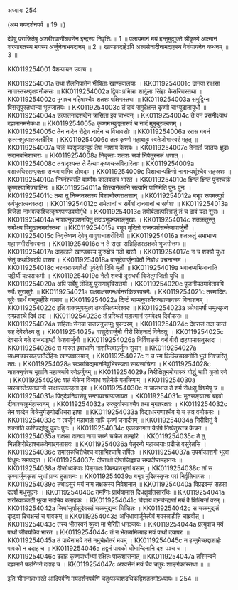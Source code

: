 अध्यायः 254

(अथ मयदर्शनपर्व ॥ 19 ॥)

देवेषु पराजितेषु अशरीरवाणीश्रवणेन इन्द्रस्य निवृत्तिः ॥ 1 ॥ पलायमानं मयं हन्तुमुद्युक्ते श्रीकृष्णे आत्मानं शरणागतस्य मयस्य अर्जुनेनाभयदानम् ॥ 2 ॥ खाण्डवदाहेऽपि अश्वसेनादीनामदाहस्य वैशंपायनेन कथनम् ॥ 3 ॥

KK0119254001	वैशम्पायन उवाच ।

KK0119254001a	तथा शैलनिपातेन भीषिताः खाण्डवालयाः ।
KK0119254001c	दानवा राक्षसा नागास्तरक्ष्वृक्षवनौकसः ॥
KK0119254002a	द्विपाः प्रभिन्नाः शार्दूलाः सिंहाः केसरिणस्तथा ।
KK0119254002c	मृगाश्च महिषाश्चैव शतशः पक्षिणस्तथा ॥
KK0119254003a	समुद्विग्ना विससृपुस्तथान्या भूतजातयः ।
KK0119254003c	तं दावं समुदैक्षन्त कृष्णौ चाभ्युद्यतायुधौ ॥
KK0119254004a	उत्पातनादशब्देन त्रासिता इव चाभवन् ।
KK0119254004c	ते वनं प्रसमीक्ष्याथ दह्यमानमनेकधा ॥
KK0119254005a	कृष्णमभ्युद्यतास्त्रं च नादं मुमुचुरुल्बणम् ।
KK0119254005c	तेन नादेन रौद्रेण नादेन च विभावसोः ॥
KK0119254006a	ररास गगनं कृत्स्नमुत्पातजलदैरिव ।
KK0119254006c	ततः कृष्णो महाबाहुः स्वतेजोभास्वरं महत् ॥
KK0119254007a	चक्रं व्यसृजदत्युग्रं तेषां नाशाय केशवः ।
KK0119254007c	तेनार्ता जातयः क्षुद्राः सदानवनिशाचराः ॥
KK0119254008a	निकृत्ताः शतशः सर्वा निपेतुरनलं क्षणात् ।
KK0119254008c	तत्रादृश्यन्त ते दैत्याः कृष्णचक्रविदारिताः ॥
KK0119254009a	वसारुधिरसम्पृक्ताः सन्ध्यायामिव तोयदाः ।
KK0119254009c	पिशाचान्पक्षिणो नागान्पशूंश्चैव सहस्रशः ॥
KK0119254010a	निघ्नंश्चरति वार्ष्णेयः कालवत्तत्र भारत ।
KK0119254010c	क्षिप्तं क्षिप्तं पुनश्चक्रं कृष्णस्यामित्रघातिनः ॥
KK0119254011a	छित्त्वानेकानि सत्वानि पाणिमेति पुनः पुनः ।
KK0119254011c	तथा तु निघ्नतस्तस्य पिशाचोरगराक्षसान् ॥
KK0119254012a	बभूव रूपमत्युग्रं सर्वभूतात्मनस्तदा ।
KK0119254012c	समेतानां च सर्वेषां दानवानां च सर्वशः ॥
KK0119254013a	विजेता नाभवत्कश्चित्कृष्णपाण्डवयोर्मृधे ।
KK0119254013c	तयोर्बलात्परित्रातुं तं च दावं यदा सुराः ॥
KK0119254014a	नाशक्नुवञ्शमयितुं तदाऽभूवन्पराङ्मुखाः ।
KK0119254014c	शतक्रतुस्तु सम्प्रेक्ष्य विमुखानमरांस्तथा ॥
KK0119254015a	बभूव मुदितो राजन्प्रशंसन्केशवार्जुनौ ।
KK0119254015c	निवृत्तेष्वथ देवेषु वागुवाचाशरीरिणी ॥
KK0119254016a	शतक्रतुं समाभाष्य महागम्भीरनिःस्वना ।
KK0119254016c	न ते सखा सन्निहितस्तक्षको भुजगोत्तमः ॥
KK0119254017a	दाहकाले खाण्डवस्य कुरुक्षेत्रं गतो ह्यसौ ।
KK0119254017c	न च शक्यौ युधा जेतुं कथञ्चिदपि वासव ॥
KK0119254018a	वासुदेवार्जुनावेतौ निबोध वचनान्मम ।
KK0119254018c	नरनारायणावेतौ पूर्वदेवौ दिवि श्रुतौ ॥
KK0119254019a	भवानप्यभिजानाति यद्वीर्यौ यत्पराक्रमौ ।
KK0119254019c	नैतौ शक्यौ दुराधर्षौ विजेतुमजितौ युधि ॥
KK0119254020a	अपि सर्वेषु लोकेषु पुराणावृषिसत्तमौ ।
KK0119254020c	पूजनीयतमावेतावपि सर्वैः सुरासुरैः ॥
KK0119254021a	यक्षराक्षसगन्धर्वनरकिन्नरपन्नगैः ।
KK0119254021c	तस्मादितः सुरैः सार्धं गन्तुमर्हसि वासव ॥
KK0119254022a	दिष्टं चाप्यनुपश्यैतत्खाण्डवस्य विनाशनम् ।
KK0119254022c	इति वाक्यमुपश्रुत्य तथ्यमित्यमरेश्वरः ॥
KK0119254023a	क्रोधामर्षौ समुत्सृज्य सम्प्रतस्थे दिवं तदा ।
KK0119254023c	तं प्रस्थितं महात्मानं समवेक्ष्य दिवौकसः ॥
KK0119254024a	सहिताः सेनया राजन्ननुजग्मुः पुरन्दरम् ।
KK0119254024c	देवराजं तदा यान्तं सह देवैरवेक्ष्य तु ॥
KK0119254025a	वासुदेवार्जुनौ वीरौ सिंहनादं विनेदतुः ।
KK0119254025c	देवराजे गते राजन्प्रहृष्टौ केशवार्जुनौ ॥
KK0119254026a	निर्विशङ्कं वनं वीरौ दाहयामासतुस्तदा ।
KK0119254026c	स मारुत इवाभ्राणि नाशयित्वाऽर्जुनः सुरान् ॥
KK0119254027a	व्यधमच्छरसङ्घातैर्देहिनः खाण्डवालयान् ।
KK0119254027c	न च स्म किञ्चिच्छक्नोति भूतं निश्चरितुं ततः ॥
KK0119254028a	सञ्सछिद्यमानमिषुभिरस्यता सव्यसाचिना ।
KK0119254028c	नाशक्नुवंश्च भूतानि महान्त्यपि रणेऽर्जुनम् ॥
KK0119254029a	निरीक्षितुममोघास्त्रं योद्धुं चापि कुतो रणे ।
KK0119254029c	शतं चैकेन विव्याध शतेनैकं पतत्रिणाम् ॥
KK0119254030a	व्यसवस्तेऽपतन्नग्नौ साक्षात्कालहता इव ।
KK0119254030c	न चालभन्त ते शर्म रोधःसु विषमेषु च ॥
KK0119254031a	पितृदेवनिवासेषु सन्तापश्चाप्यजायत ।
KK0119254031c	भूतसङ्घाश्च बहवो दीनाश्चक्रुर्महास्वनम् ॥
KK0119254032a	रुरुदुर्वारणाश्चैव तथा मृगतरक्षवः ।
KK0119254032c	तेन शब्देन वित्रेसुर्गङ्गोदधिचरा झषाः ॥
KK0119254033a	विद्याधरगणाश्चैव ये च तत्र वनौकसः ।
KK0119254033c	न त्वर्जुनं महाबाहो नापि कृष्णं जनार्दनम् ॥
KK0119254034a	निरीक्षितुं वै शक्नोति कश्चिद्योद्धुं कुतः पुनः ।
KK0119254034c	एकायनगता येऽपि निष्पेतुस्तत्र केचन ॥
KK0119254035a	राक्षसा दानवा नागा जघ्ने चक्रेण तान्हरिः ।
KK0119254035c	ते तु भिन्नशिरोदेहाश्चक्रवेगाद्गतासवः ॥
KK0119254036a	पेतुरन्ये महाकायाः प्रदीप्ते वसुरेतसि ।
KK0119254036c	समांसरुधिरौधैश्च वसाभिश्चापि तर्पितः ॥
KK0119254037a	उपर्याकाशगो भूत्वा विधूमः समपद्यत ।
KK0119254037c	दीप्ताक्षो दीप्तजिह्वश्च सम्प्रदीप्तमहाननः ॥
KK0119254038a	दीप्तोर्ध्वकेशः पिङ्गाक्षः पिबन्प्राणभृतां वसाम् ।
KK0119254038c	तां स कृष्णार्जुनकृतां सुधां प्राप्य हुताशनः ॥
KK0119254039a	बभूव मुदितस्तृप्तः परां निर्वृतिमागतः ।
KK0119254039c	तथाऽसुरं मयं नाम तक्षकस्य निवेशनात् ॥
KK0119254040a	विप्रद्रवन्तं सहसा ददर्श मधुसूदनः ।
KK0119254040c	तमग्निः प्रार्थयामास दिधक्षुर्वातसारथिः ॥
KK0119254041a	शरीरवाञ्जटी भूत्वा नदन्निव बलाहकः ।
KK0119254041c	विज्ञाय दानवेन्द्राणां मयं वै शिल्पिनां वरम् ॥
KK0119254042a	जिघांसुर्वासुदेवस्तं चक्रमुद्यम्य धिष्ठितः ।
KK0119254042c	स चक्रमुद्यतं दृष्ट्वा दिधक्षन्तं च पावकम् ॥
KK0119254043a	अभिधावार्जुनेत्येवं मयस्त्राहीति चाब्रवीत् ।
KK0119254043c	तस्य भीतस्वनं श्रुत्वा मा भैरिति धनञ्जयः ॥
KK0119254044a	प्रत्युवाच मयं पार्थो जीवयन्निव भारत ।
KK0119254044c	तं न भेतव्यमित्याह मयं पार्थो दयापरः ॥
KK0119254045a	तं पार्थेनाभये दत्ते नमुचेर्भ्रातरं मयम् ।
KK0119254045c	न हन्तुमैच्छद्दाशार्हः पावको न ददाह च ॥
KK0119254046a	तद्वनं पावको धीमान्दिनानि दश पञ्च च ।
KK0119254046c	ददाह कृष्णपार्थाभ्यां रक्षितः पाकशासनात् ॥
KK0119254047a	तस्मिन्वने दह्यमाने षडग्निर्न ददाह च ।
KK0119254047c	अश्वसेनं मयं चैव चतुरः शार्ङ्गकांस्तथा ॥ ॥

इति श्रीमन्महाभारते आदिपर्वणि मयदर्शनपर्वणि चतुःपञ्चाशदधिकद्विशततमोऽध्यायः ॥ 254 ॥
